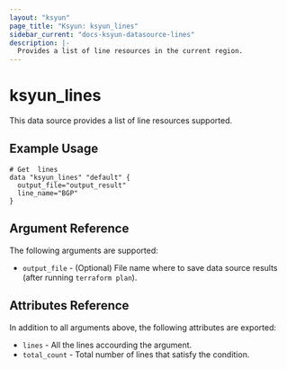 ```yaml
---
layout: "ksyun"
page_title: "Ksyun: ksyun_lines"
sidebar_current: "docs-ksyun-datasource-lines"
description: |-
  Provides a list of line resources in the current region.
---
```


# ksyun_lines

This data source provides a list of line resources supported.

## Example Usage

```hcl
# Get  lines
data "ksyun_lines" "default" {
  output_file="output_result"
  line_name="BGP"
}
```

## Argument Reference

The following arguments are supported:

* `output_file` - (Optional) File name where to save data source results (after running `terraform plan`).

## Attributes Reference

In addition to all arguments above, the following attributes are exported:

* `lines` - All the lines accourding the argument.
* `total_count` - Total number of lines  that satisfy the condition.

